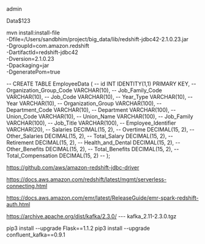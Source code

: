 admin 

Data$123

mvn install:install-file \
   -Dfile=/Users/sandbhim/project/big_data/lib/redshift-jdbc42-2.1.0.23.jar \
   -DgroupId=com.amazon.redshift \
   -DartifactId=redshift-jdbc42 \
   -Dversion=2.1.0.23 \
   -Dpackaging=jar \
   -DgeneratePom=true


-- CREATE TABLE EmployeeData (
--     id INT IDENTITY(1,1) PRIMARY KEY,
--     Organization_Group_Code VARCHAR(10),
--     Job_Family_Code VARCHAR(10),
--     Job_Code VARCHAR(10),
--     Year_Type VARCHAR(10),
--     Year VARCHAR(10),
--     Organization_Group VARCHAR(100),
--     Department_Code VARCHAR(10),
--     Department VARCHAR(100),
--     Union_Code VARCHAR(10),
--     Union_Name VARCHAR(100),
--     Job_Family VARCHAR(100),
--     Job_Title VARCHAR(100),
--     Employee_Identifier VARCHAR(20),
--     Salaries DECIMAL(15, 2),
--     Overtime DECIMAL(15, 2),
--     Other_Salaries DECIMAL(15, 2),
--     Total_Salary DECIMAL(15, 2),
--     Retirement DECIMAL(15, 2),
--     Health_and_Dental DECIMAL(15, 2),
--     Other_Benefits DECIMAL(15, 2),
--     Total_Benefits DECIMAL(15, 2),
--     Total_Compensation DECIMAL(15, 2)
-- );

https://github.com/aws/amazon-redshift-jdbc-driver

https://docs.aws.amazon.com/redshift/latest/mgmt/serverless-connecting.html

https://docs.aws.amazon.com/emr/latest/ReleaseGuide/emr-spark-redshift-auth.html


https://archive.apache.org/dist/kafka/2.3.0/ --- kafka_2.11-2.3.0.tgz 

pip3 install --upgrade Flask==1.1.2
pip3 install --upgrade confluent_kafka==0.9.1